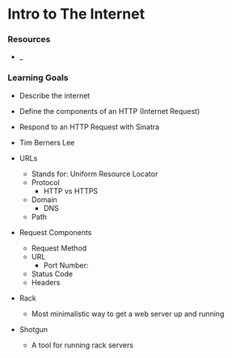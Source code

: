 # Intro to The Internet


### Resources
* _


### Learning Goals

* Describe the internet
* Define the components of an HTTP (Internet Request)
* Respond to an HTTP Request with Sinatra



* Tim Berners Lee
* URLs 
  * Stands for: Uniform Resource Locator
  * Protocol
    * HTTP vs HTTPS
  * Domain
    * DNS
  * Path
* Request Components
  * Request Method
  * URL
    * Port Number:
  * Status Code
  * Headers
* Rack
  * Most minimalistic way to get a web server up and running
* Shotgun
  * A tool for running rack servers